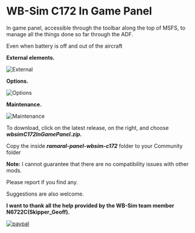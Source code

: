 # WB-Sim C172 In Game Panel
<p>In game panel, accessible through the toolbar along the top of MSFS, to manage all the things done so far through the ADF.</p>
<p>Even when battery is off and out of the aircraft</p>

<b>External elements.</b>

![External](https://github.com/rogamaral/wbsimC172InGamePanel/assets/5101967/e60080e2-5965-4e03-ba4f-cdf4db3de26a)

<b>Options.</b>

![Options](https://github.com/rogamaral/wbsimC172InGamePanel/assets/5101967/73bbef93-88de-4f44-80c1-ec175af9f9a6)

<b>Maintenance.</b>

![Maintenance](https://github.com/rogamaral/wbsimC172InGamePanel/assets/5101967/8dba5daa-31db-489e-9264-2ba384a0fbfa)

To download, click on the latest release, on the right, and choose <i><b>wbsimC172InGamePanel.zip.</b></i>

Copy the inside <i><b>ramaral-panel-wbsim-c172</b></i> folder to your Community folder

<b>Note:</b> I cannot guarantee that there are no compatibility issues with other mods.
<p>Please report if you find any.</p>
<p>Suggestions are also welcome.</p>
<p></p>
<p><b>I want to thank all the help provided by the WB-Sim team member N6722C(Skipper_Geoff).</b></p>

[![paypal](https://www.paypalobjects.com/en_US/i/btn/btn_donateCC_LG.gif)](https://www.paypal.com/cgi-bin/webscr?cmd=_s-xclick&hosted_button_id=TA5625E4JYVSW)
